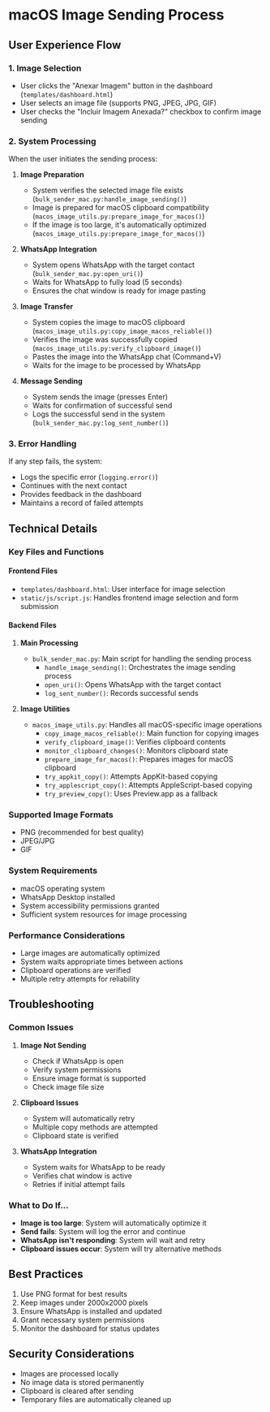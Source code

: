 # macOS Image Sending Process

## User Experience Flow

### 1. Image Selection
- User clicks the "Anexar Imagem" button in the dashboard (`templates/dashboard.html`)
- User selects an image file (supports PNG, JPEG, JPG, GIF)
- User checks the "Incluir Imagem Anexada?" checkbox to confirm image sending

### 2. System Processing
When the user initiates the sending process:

1. **Image Preparation**
   - System verifies the selected image file exists (`bulk_sender_mac.py:handle_image_sending()`)
   - Image is prepared for macOS clipboard compatibility (`macos_image_utils.py:prepare_image_for_macos()`)
   - If the image is too large, it's automatically optimized (`macos_image_utils.py:prepare_image_for_macos()`)

2. **WhatsApp Integration**
   - System opens WhatsApp with the target contact (`bulk_sender_mac.py:open_uri()`)
   - Waits for WhatsApp to fully load (5 seconds)
   - Ensures the chat window is ready for image pasting

3. **Image Transfer**
   - System copies the image to macOS clipboard (`macos_image_utils.py:copy_image_macos_reliable()`)
   - Verifies the image was successfully copied (`macos_image_utils.py:verify_clipboard_image()`)
   - Pastes the image into the WhatsApp chat (Command+V)
   - Waits for the image to be processed by WhatsApp

4. **Message Sending**
   - System sends the image (presses Enter)
   - Waits for confirmation of successful send
   - Logs the successful send in the system (`bulk_sender_mac.py:log_sent_number()`)

### 3. Error Handling
If any step fails, the system:
- Logs the specific error (`logging.error()`)
- Continues with the next contact
- Provides feedback in the dashboard
- Maintains a record of failed attempts

## Technical Details

### Key Files and Functions

#### Frontend Files
- `templates/dashboard.html`: User interface for image selection
- `static/js/script.js`: Handles frontend image selection and form submission

#### Backend Files
1. **Main Processing**
   - `bulk_sender_mac.py`: Main script for handling the sending process
     - `handle_image_sending()`: Orchestrates the image sending process
     - `open_uri()`: Opens WhatsApp with the target contact
     - `log_sent_number()`: Records successful sends

2. **Image Utilities**
   - `macos_image_utils.py`: Handles all macOS-specific image operations
     - `copy_image_macos_reliable()`: Main function for copying images
     - `verify_clipboard_image()`: Verifies clipboard contents
     - `monitor_clipboard_changes()`: Monitors clipboard state
     - `prepare_image_for_macos()`: Prepares images for macOS clipboard
     - `try_appkit_copy()`: Attempts AppKit-based copying
     - `try_applescript_copy()`: Attempts AppleScript-based copying
     - `try_preview_copy()`: Uses Preview.app as a fallback

### Supported Image Formats
- PNG (recommended for best quality)
- JPEG/JPG
- GIF

### System Requirements
- macOS operating system
- WhatsApp Desktop installed
- System accessibility permissions granted
- Sufficient system resources for image processing

### Performance Considerations
- Large images are automatically optimized
- System waits appropriate times between actions
- Clipboard operations are verified
- Multiple retry attempts for reliability

## Troubleshooting

### Common Issues
1. **Image Not Sending**
   - Check if WhatsApp is open
   - Verify system permissions
   - Ensure image format is supported
   - Check image file size

2. **Clipboard Issues**
   - System will automatically retry
   - Multiple copy methods are attempted
   - Clipboard state is verified

3. **WhatsApp Integration**
   - System waits for WhatsApp to be ready
   - Verifies chat window is active
   - Retries if initial attempt fails

### What to Do If...
- **Image is too large**: System will automatically optimize it
- **Send fails**: System will log the error and continue
- **WhatsApp isn't responding**: System will wait and retry
- **Clipboard issues occur**: System will try alternative methods

## Best Practices
1. Use PNG format for best results
2. Keep images under 2000x2000 pixels
3. Ensure WhatsApp is installed and updated
4. Grant necessary system permissions
5. Monitor the dashboard for status updates

## Security Considerations
- Images are processed locally
- No image data is stored permanently
- Clipboard is cleared after sending
- Temporary files are automatically cleaned up 